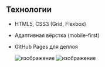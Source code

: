 ## Технологии  
- HTML5, CSS3 (Grid, Flexbox)  
- Адаптивная вёрстка (mobile-first)  
- GitHub Pages для деплоя

  ![изображение](https://github.com/user-attachments/assets/0cbc3220-6445-4ceb-b23f-5b38c0b9ae6f)
  ![изображение](https://github.com/user-attachments/assets/202bd64e-f26e-4620-bd80-232262237cec)


